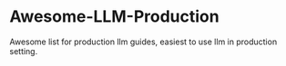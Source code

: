 # Awesome-LLM-Production
Awesome list for production llm guides, easiest to use llm in production setting. 
